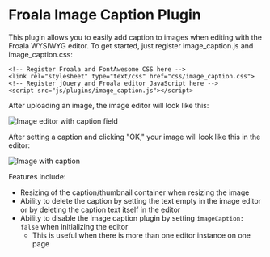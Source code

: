 # Froala Image Caption Plugin

This plugin allows you to easily add caption to images when editing with the Froala WYSIWYG editor. To get started, just register image_caption.js and image_caption.css:

```
<!-- Register Froala and FontAwesome CSS here -->
<link rel="stylesheet" type="text/css" href="css/image_caption.css">
<!-- Register jQuery and Froala editor JavaScript here -->
<script src="js/plugins/image_caption.js"></script>
```

After uploading an image, the image editor will look like this:

![Image editor with caption field](http://i.imgur.com/QHZTeHW.png)

After setting a caption and clicking "OK," your image will look like this in the editor:

![Image with caption](http://i.imgur.com/pSQPeTX.png)

Features include:
- Resizing of the caption/thumbnail container when resizing the image
- Ability to delete the caption by setting the text empty in the image editor or by deleting the caption text itself in the editor
- Ability to disable the image caption plugin by setting `imageCaption: false` when initializing the editor
	- This is useful when there is more than one editor instance on one page
